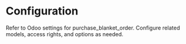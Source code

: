# Configuration

Refer to Odoo settings for purchase_blanket_order. Configure related models, access rights, and options as needed.
